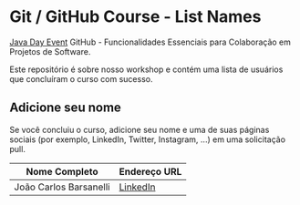 # Git / GitHub Course - List Names

[Java Day Event](https://javanoroeste.com.br/javanoroeste/javaday_riopreto/) GitHub - Funcionalidades Essenciais para Colaboração em Projetos de Software.

Este repositório é sobre nosso workshop e contém uma lista de usuários que concluíram o curso com sucesso.

## Adicione seu nome

Se você concluiu o curso, adicione seu nome e uma de suas páginas sociais (por exemplo, LinkedIn, Twitter, Instagram, ...) em uma solicitação pull.

|Nome Completo| Endereço URL | 
|--|--| 
| João Carlos Barsanelli | [LinkedIn](https://www.linkedin.com/in/joão-carlos-barsanelli) |

